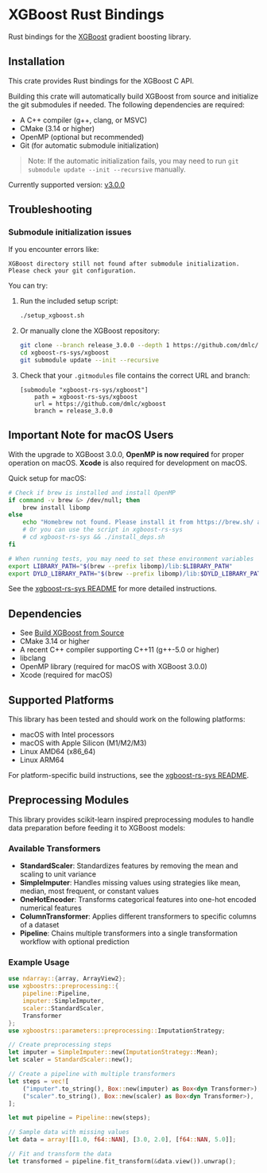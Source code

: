 # XGBoost Rust Bindings

Rust bindings for the [XGBoost](https://github.com/dmlc/xgboost) gradient boosting library.

## Installation

This crate provides Rust bindings for the XGBoost C API.

Building this crate will automatically build XGBoost from source and initialize the git submodules if needed. The following dependencies are required:

- A C++ compiler (g++, clang, or MSVC)
- CMake (3.14 or higher)
- OpenMP (optional but recommended)
- Git (for automatic submodule initialization)

> Note: If the automatic initialization fails, you may need to run `git submodule update --init --recursive` manually.

Currently supported version: [v3.0.0](https://github.com/dmlc/xgboost/releases/tag/v3.0.0)

## Troubleshooting

### Submodule initialization issues

If you encounter errors like:
```
XGBoost directory still not found after submodule initialization. Please check your git configuration.
```

You can try:

1. Run the included setup script:
   ```bash
   ./setup_xgboost.sh
   ```

2. Or manually clone the XGBoost repository:
   ```bash
   git clone --branch release_3.0.0 --depth 1 https://github.com/dmlc/xgboost xgboost-rs-sys/xgboost
   cd xgboost-rs-sys/xgboost
   git submodule update --init --recursive
   ```

3. Check that your `.gitmodules` file contains the correct URL and branch:
   ```
   [submodule "xgboost-rs-sys/xgboost"]
       path = xgboost-rs-sys/xgboost
       url = https://github.com/dmlc/xgboost
       branch = release_3.0.0
   ```

## Important Note for macOS Users

With the upgrade to XGBoost 3.0.0, **OpenMP is now required** for proper operation on macOS. **Xcode** is also required for development on macOS.

Quick setup for macOS:
```bash
# Check if brew is installed and install OpenMP
if command -v brew &> /dev/null; then
    brew install libomp
else
    echo "Homebrew not found. Please install it from https://brew.sh/ and then run 'brew install libomp'"
    # Or you can use the script in xgboost-rs-sys
    # cd xgboost-rs-sys && ./install_deps.sh
fi

# When running tests, you may need to set these environment variables
export LIBRARY_PATH="$(brew --prefix libomp)/lib:$LIBRARY_PATH"
export DYLD_LIBRARY_PATH="$(brew --prefix libomp)/lib:$DYLD_LIBRARY_PATH"
```

See the [xgboost-rs-sys README](xgboost-rs-sys/README.md) for more detailed instructions.

## Dependencies
- See [Build XGBoost from Source](https://xgboost.readthedocs.io/en/stable/build.html#building-from-source)
- CMake 3.14 or higher
- A recent C++ compiler supporting C++11 (g++-5.0 or higher)
- libclang
- OpenMP library (required for macOS with XGBoost 3.0.0)
- Xcode (required for macOS)

## Supported Platforms

This library has been tested and should work on the following platforms:
- macOS with Intel processors
- macOS with Apple Silicon (M1/M2/M3)
- Linux AMD64 (x86_64)
- Linux ARM64

For platform-specific build instructions, see the [xgboost-rs-sys README](xgboost-rs-sys/README.md).

## Preprocessing Modules

This library provides scikit-learn inspired preprocessing modules to handle data preparation before feeding it to XGBoost models:

### Available Transformers

- **StandardScaler**: Standardizes features by removing the mean and scaling to unit variance
- **SimpleImputer**: Handles missing values using strategies like mean, median, most frequent, or constant values
- **OneHotEncoder**: Transforms categorical features into one-hot encoded numerical features
- **ColumnTransformer**: Applies different transformers to specific columns of a dataset
- **Pipeline**: Chains multiple transformers into a single transformation workflow with optional prediction

### Example Usage

```rust
use ndarray::{array, ArrayView2};
use xgboostrs::preprocessing::{
    pipeline::Pipeline,
    imputer::SimpleImputer,
    scaler::StandardScaler,
    Transformer
};
use xgboostrs::parameters::preprocessing::ImputationStrategy;

// Create preprocessing steps
let imputer = SimpleImputer::new(ImputationStrategy::Mean);
let scaler = StandardScaler::new();

// Create a pipeline with multiple transformers
let steps = vec![
    ("imputer".to_string(), Box::new(imputer) as Box<dyn Transformer>),
    ("scaler".to_string(), Box::new(scaler) as Box<dyn Transformer>),
];

let mut pipeline = Pipeline::new(steps);

// Sample data with missing values
let data = array![[1.0, f64::NAN], [3.0, 2.0], [f64::NAN, 5.0]];

// Fit and transform the data
let transformed = pipeline.fit_transform(&data.view()).unwrap();

```


